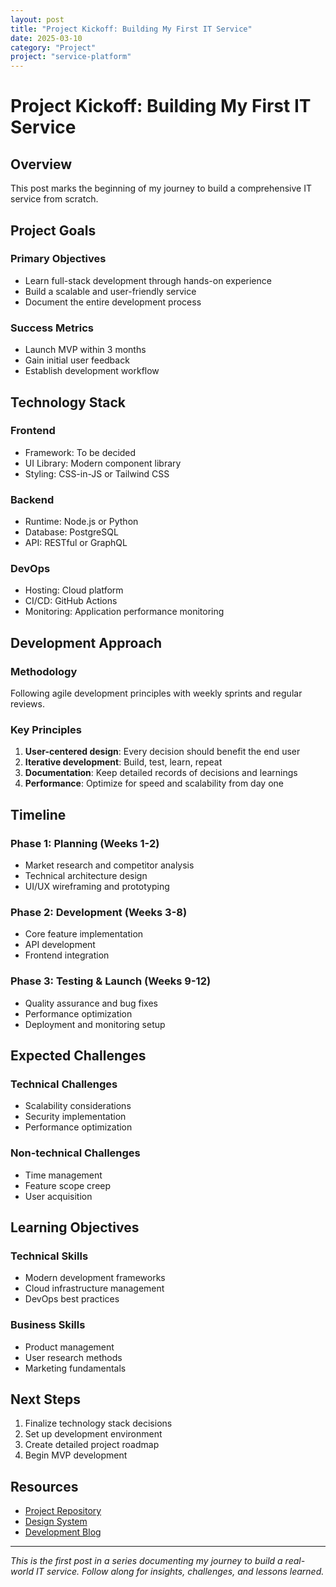 ```yaml
---
layout: post
title: "Project Kickoff: Building My First IT Service"
date: 2025-03-10
category: "Project"
project: "service-platform"
---
```


# Project Kickoff: Building My First IT Service

## Overview

This post marks the beginning of my journey to build a comprehensive IT service from scratch.

## Project Goals

### Primary Objectives
- Learn full-stack development through hands-on experience
- Build a scalable and user-friendly service
- Document the entire development process

### Success Metrics
- Launch MVP within 3 months
- Gain initial user feedback
- Establish development workflow

## Technology Stack

### Frontend
- Framework: To be decided
- UI Library: Modern component library
- Styling: CSS-in-JS or Tailwind CSS

### Backend
- Runtime: Node.js or Python
- Database: PostgreSQL
- API: RESTful or GraphQL

### DevOps
- Hosting: Cloud platform
- CI/CD: GitHub Actions
- Monitoring: Application performance monitoring

## Development Approach

### Methodology
Following agile development principles with weekly sprints and regular reviews.

### Key Principles
1. **User-centered design**: Every decision should benefit the end user
2. **Iterative development**: Build, test, learn, repeat
3. **Documentation**: Keep detailed records of decisions and learnings
4. **Performance**: Optimize for speed and scalability from day one

## Timeline

### Phase 1: Planning (Weeks 1-2)
- Market research and competitor analysis
- Technical architecture design
- UI/UX wireframing and prototyping

### Phase 2: Development (Weeks 3-8)
- Core feature implementation
- API development
- Frontend integration

### Phase 3: Testing & Launch (Weeks 9-12)
- Quality assurance and bug fixes
- Performance optimization
- Deployment and monitoring setup

## Expected Challenges

### Technical Challenges
- Scalability considerations
- Security implementation
- Performance optimization

### Non-technical Challenges
- Time management
- Feature scope creep
- User acquisition

## Learning Objectives

### Technical Skills
- Modern development frameworks
- Cloud infrastructure management
- DevOps best practices

### Business Skills
- Product management
- User research methods
- Marketing fundamentals

## Next Steps

1. Finalize technology stack decisions
2. Set up development environment
3. Create detailed project roadmap
4. Begin MVP development

## Resources

- [Project Repository](#)
- [Design System](#)
- [Development Blog](#)

---

*This is the first post in a series documenting my journey to build a real-world IT service. Follow along for insights, challenges, and lessons learned.*
